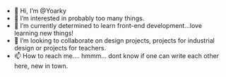 - 👋 Hi, I’m @Yoarky
- 👀 I’m interested in probably too many things.
- 🌱 I’m currently determined to learn front-end development...love learning new things! 
- 💞️ I’m looking to collaborate on design projects, projects for industrial design or projects for teachers. 
- 📫 How to reach me.... hmmm... dont know if one can write each other here, new in town. 

<!---
Yorky-lab/Yorky-lab is a ✨ special ✨ repository because its `README.md` (this file) appears on your GitHub profile.
You can click the Preview link to take a look at your changes.
--->
